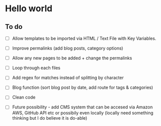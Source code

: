 # Hello world






## To do 

- [ ] Allow templates to be imported via HTML / Text File with Key Variables.
- [ ] Improve permalinks (add blog posts, category options) 
- [ ] Allow any new pages to be added + change the permalinks
- [ ] Loop through each files 
- [ ] Add regex for matches instead of splitting by character 
- [ ] Blog function (sort blog post by date, add route for tags & categories) 
- [ ] Clean code 


- [ ] Future possibility - add CMS system that can be accesed via Amazon AWS, GitHub API etc or possibily even locally (locally need something thinking but I do believe it is do-able) 

